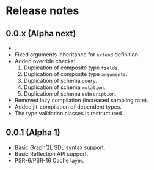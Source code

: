 # Release notes


## 0.0.x (Alpha next)

- .
- Fixed arguments inheritance for `extend` definition.
- Added override checks:
    1. Duplication of composite type `fields`.
    2. Duplication of composite type `arguments`.
    3. Duplication of schema `query`.
    4. Duplication of schema `mutation`.
    5. Duplication of schema `subscription`.
- Removed lazy compilation (increased sampling rate).
- Added jit-compilation of dependent types.
- The type validation classes is restructured.

## 0.0.1 (Alpha 1)

- Basic GraphQL SDL syntax support.
- Basic Reflection API support.
- PSR-6/PSR-16 Cache layer.
